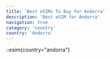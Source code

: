 ```yaml
---
title: 'Best eSIMs To Buy for Andorra'
description: 'Best eSIM for Andorra'
navigation: true
category: 'country'
country: 'Andorra'
---
```


::esim{country="andorra"}
